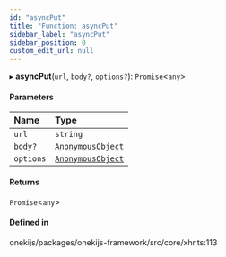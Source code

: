 ```yaml
---
id: "asyncPut"
title: "Function: asyncPut"
sidebar_label: "asyncPut"
sidebar_position: 0
custom_edit_url: null
---
```


▸ **asyncPut**(`url`, `body?`, `options?`): `Promise`<`any`\>

#### Parameters

| Name | Type |
| :------ | :------ |
| `url` | `string` |
| `body?` | [`AnonymousObject`](../interfaces/AnonymousObject.md) |
| `options` | [`AnonymousObject`](../interfaces/AnonymousObject.md) |

#### Returns

`Promise`<`any`\>

#### Defined in

onekijs/packages/onekijs-framework/src/core/xhr.ts:113
